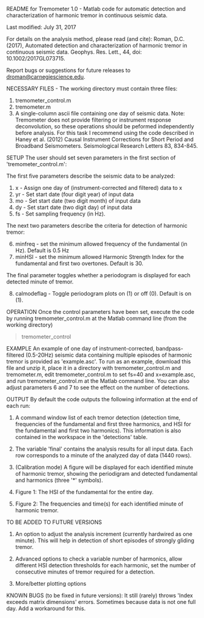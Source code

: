 README for Tremometer 1.0 - Matlab code for automatic detection and characterization of harmonic tremor 
in continuous seismic data.

Last modified: July 31, 2017

For details on the analysis method, please read (and cite): Roman, D.C. (2017), Automated detection and characterization of harmonic tremor in continuous seismic data. Geophys. Res. Lett., 44, doi: 10.1002/2017GL073715.

Report bugs or suggestions for future releases to droman@carnegiescience.edu. 


NECESSARY FILES - The working directory must contain three files: 
1. tremometer_control.m
2. tremometer.m
3. A single-column ascii file containing one day of seismic data. Note: Tremometer does not provide filtering or instrument response deconvolution, so these operations should be peformed independently before analysis. For this task I recommend using the code described in Haney et al. (2012) Causal Instrument Corrections for Short Period and Broadband Seismometers. Seismological Research Letters 83, 834-845.


SETUP
The user should set seven parameters in the first section of 'tremometer_control.m': 

The first five parameters describe the seismic data to be analyzed: 
1. x - Assign one day of (instrument-corrected and filtered) data to x
2. yr - Set start date (four digit year) of input data
3. mo - Set start date (two digit month) of input data
4. dy - Set start date (two digit day) of input data
5. fs - Set sampling frequency (in Hz). 

The next two parameters describe the criteria for detection of harmonic tremor: 

6. minfreq - set the minimum allowed frequency of the fundamental (in Hz). Default is 0.5 Hz
7. minHSI - set the minimum allowed Harmonic Strength Index for the fundamental and first two overtones. Default is 30. 

The final parameter toggles whether a periodogram is displayed for each detected minute of tremor. 

8. calmodeflag - Toggle periodogram plots on (1) or off (0). Default is on (1). 

OPERATION
Once the control parameters have been set, execute the code by running tremometer_control.m at the Matlab command line (from the working directory)
> tremometer_control


EXAMPLE
An example of one day of instrument-corrected, bandpass-filtered (0.5-20Hz) seismic data containing multiple episodes of harmonic tremor is provided as 'example.asc'. To run as an example, download this file and unzip it, place it in a directory with tremometer_control.m and tremometer.m, edit tremometer_control.m to set fs=40 and x=example.asc, and run tremometer_control.m at the Matlab command line. You can also adjust parameters 6 and 7 to see the effect on the number of detections. 


OUTPUT
By default the code outputs the following information at the end of each run: 
1. A command window list of each tremor detection (detection time, frequencies of the fundamental and first three harmonics, and HSI for the fundamental and first two harmonics). This information is also contained in the workspace in the 'detections' table. 

2. The variable 'final' contains the analysis results for all input data. Each row corresponds to a minute of the analyzed day of data (1440 rows). 

3. (Calibration mode) A figure will be displayed for each identified minute of harmonic tremor, showing the periodigram and detected fundamental and harmonics (three '*' symbols). 

4. Figure 1: The HSI of the fundamental for the entire day. 

5. Figure 2: The frequencies and time(s) for each identified minute of harmonic tremor. 


TO BE ADDED TO FUTURE VERSIONS
1. An option to adjust the analysis increment (currently hardwired as one minute). This will help in detection of short episodes of strongly gliding tremor. 

2. Advanced options to check a variable number of harmonics, allow different HSI detection thresholds for each harmonic, set the number of consecutive minutes of tremor required for a detection. 

3. More/better plotting options

KNOWN BUGS (to be fixed in future versions): 
It still (rarely) throws 'Index exceeds matrix dimensions' errors. Sometimes because data is not one full day. Add a workaround for this. 
